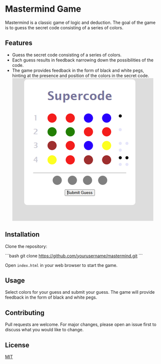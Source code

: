 # Mastermind Game

Mastermind is a classic game of logic and deduction. The goal of the game is to guess the secret code consisting of a series of colors.

## Features

- Guess the secret code consisting of a series of colors.
- Each guess results in feedback narrowing down the possibilities of the code.
- The game provides feedback in the form of black and white pegs, hinting at the presence and position of the colors in the secret code.
![Example](preview.png)

## Installation

Clone the repository:

\`\`\`bash
git clone https://github.com/yourusername/mastermind.git
\`\`\`

Open `index.html` in your web browser to start the game.

## Usage

Select colors for your guess and submit your guess. The game will provide feedback in the form of black and white pegs.

## Contributing

Pull requests are welcome. For major changes, please open an issue first to discuss what you would like to change.

## License

[MIT](https://choosealicense.com/licenses/mit/)
